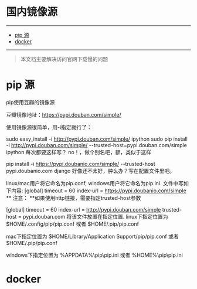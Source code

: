 <h1> 国内镜像源 </h1>

---

- [pip 源](#pip-源)
- [docker](#docker)

---

> 本文档主要解决访问官网下载慢的问题

# pip 源

pip使用豆瓣的镜像源

豆瓣镜像地址：https://pypi.douban.com/simple/

使用镜像源很简单，用-i指定就行了：

sudo easy_install -i http://pypi.douban.com/simple/ ipython
sudo pip install -i http://pypi.douban.com/simple/ --trusted-host=pypi.douban.com/simple ipython
每次都要这样写？ no！，做个别名吧，额，类似于这样

pip  install  -i  https://pypi.doubanio.com/simple/  --trusted-host pypi.doubanio.com  django
好像还不太好，肿么办？写在配置文件里吧。

linux/mac用户将它命名为pip.conf, windows用户将它命名为pip.ini. 文件中写如下内容:
[global]
timeout = 60
index-url = https://pypi.doubanio.com/simple
** 注意： **如果使用http链接，需要指定trusted-host参数

[global]
timeout = 60
index-url = http://pypi.douban.com/simple
trusted-host = pypi.douban.com
将该文件放置在指定位置.
linux下指定位置为
$HOME/.config/pip/pip.conf
或者
$HOME/.pip/pip.conf

mac下指定位置为
$HOME/Library/Application Support/pip/pip.conf
或者
$HOME/.pip/pip.conf

windows下指定位置为
%APPDATA%\pip\pip.ini
或者
%HOME%\pip\pip.ini

# docker